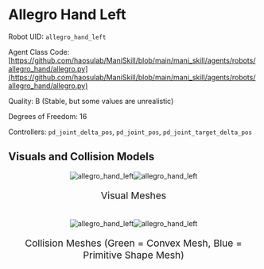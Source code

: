 <!-- THIS IS ALL GENERATED DOCUMENTATION via generate_robot_docs.py. DO NOT MODIFY THIS FILE DIRECTLY. -->

# Allegro Hand Left

Robot UID: `allegro_hand_left`

Agent Class Code: [https://github.com/haosulab/ManiSkill/blob/main/mani_skill/agents/robots/allegro_hand/allegro.py](https://github.com/haosulab/ManiSkill/blob/main/mani_skill/agents/robots/allegro_hand/allegro.py)

Quality: B (Stable, but some values are unrealistic)

Degrees of Freedom: 16

Controllers: `pd_joint_delta_pos`, `pd_joint_pos`, `pd_joint_target_delta_pos`

## Visuals and Collision Models

<div>
    <div style="max-width: 100%; display: flex; justify-content: center;">
        <img src="/_static/robot_images/allegro_hand_left/front_visual.png" style='min-width:min(50%, 100px);max-width:50%;height:auto' alt="allegro_hand_left">
        <img src="/_static/robot_images/allegro_hand_left/side_visual.png" style='min-width:min(50%, 100px);max-width:50%;height:auto' alt="allegro_hand_left">
    </div>
    <p style="text-align: center; font-size: 1.2rem;">Visual Meshes</p>
    <br/>
    <div style="max-width: 100%; display: flex; justify-content: center;">
        <img src="/_static/robot_images/allegro_hand_left/front_collision.png" style='min-width:min(50%, 100px);max-width:50%;height:auto' alt="allegro_hand_left">
        <img src="/_static/robot_images/allegro_hand_left/side_collision.png" style='min-width:min(50%, 100px);max-width:50%;height:auto' alt="allegro_hand_left">
    </div>
    <p style="text-align: center; font-size: 1.2rem;">Collision Meshes (Green = Convex Mesh, Blue = Primitive Shape Mesh)</p>
</div>
